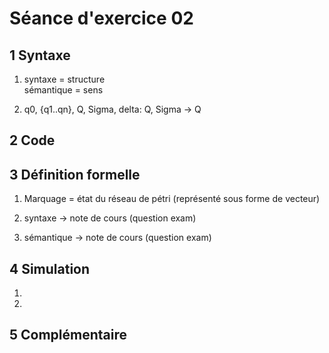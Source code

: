 Séance d'exercice 02
=========
1 Syntaxe
---
1. syntaxe = structure <br>
sémantique = sens

2. q0, {q1..qn}, Q, Sigma, delta: Q, Sigma -> Q

2 Code
---

3 Définition formelle
---

1. Marquage = état du réseau de pétri (représenté sous forme de vecteur)

2. syntaxe -> note de cours (question exam)

3. sémantique -> note de cours (question exam)

4 Simulation
---

1.

2.

5 Complémentaire
---
